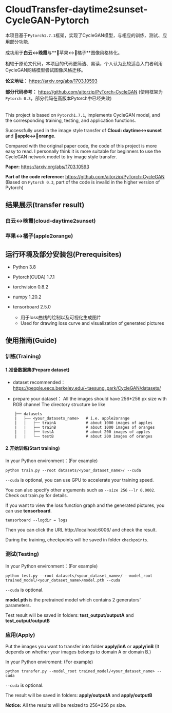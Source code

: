 # CloudTransfer-daytime2sunset-CycleGAN-Pytorch

本项目基于`Pytorch1.7.1`框架，实现了CycleGAN模型，与相应的训练、测试、应用部分功能.  

成功用于**白云<->晚霞**与**🍎苹果<->🍊橘子**图像风格转化。  
  
相较于原论文代码，本项目的代码更简洁、易读，个人认为比较适合入门者利用CycleGAN网络模型尝试图像风格迁移。  

**论文地址：** https://arxiv.org/abs/1703.10593  
  
**部分代码参考：** https://github.com/aitorzip/PyTorch-CycleGAN  (使用框架为`Pytorch 0.3`，部分代码在高版本Pytorch中已经失效)
<br/><br/><br/>
This project is based on `Pytorch1.7.1`, implements CycleGAN model, and the corresponding training, testing, and application functions.  
  
Successfully used in the image style transfer of **Cloud: daytime<->sunset** and **🍎apple<->🍊orange**.  

Compared with the original paper code, the code of this project is more easy to read. I personally think it is more suitable for beginners to use the CycleGAN network model to try image style transfer.

**Paper:** https://arxiv.org/abs/1703.10593  

**Part of the code reference:** https://github.com/aitorzip/PyTorch-CycleGAN    
(Based on `Pytorch 0.3`, part of the code is invalid in the higher version of Pytorch)  

## 结果展示(transfer result)

### 白云<->晚霞(cloud-daytime2sunset)

### 苹果<->橘子(apple2orange)

## 运行环境及部分安装包(Prerequisites)

* Python 3.8
* Pytorch(CUDA) 1.7.1
* torchvision 0.8.2
* numpy 1.20.2

* tensorboard 2.5.0 
  * 用于loss曲线的绘制以及可视化生成图片
  * Used for drawing loss curve and visualization of generated pictures

## 使用指南(Guide)

### 训练(Training)

#### 1.准备数据集(Prepare dataset)

* dataset recommended：https://people.eecs.berkeley.edu/~taesung_park/CycleGAN/datasets/

* prepare your dataset：
  All the images should have 256\*256 px size with RGB channel
  The directory structure be like
  
```
    ├── datasets                   
    |   ├── <your_datasets_name>   # i.e. apple2orange         
    |   |   ├── trainA             # about 1000 images of apples
    |   |   ├── trainB             # about 1000 images of oranges
    |   |   ├── testA              # about 200 images of apples
    |   |   └── testB              # about 200 images of oranges
```

#### 2.开始训练(Start training)

In your Python environment：(For example)
```
python train.py --root datasets/<your_dataset_name>/ --cuda
```
    
`--cuda` is optional, you can use GPU to accelerate your training speed.   
    
You can also specify other arguments such as `--size 256` `--lr 0.0002`. Check out train.py for details.  
    
If you want to view the loss function graph and the generated pictures, you can use **tensorboard**.
```
tensorboard --logdir = logs
```
Then you can click the URL http://localhost:6006/ and check the result.   
    
During the training, checkpoints will be saved in folder `checkpoints`.

### 测试(Testing)

In your Python environment：(For example)
```
python test.py --root datasets/<your_dataset_name>/ --model_root trained_model/<your_dataset_name>/model.pth --cuda
```
`--cuda` is optional. 

**model.pth** is the pretrained model which contains 2 generators' parameters.  

Test result will be saved in folders: **test_output/outputA** and **test_output/outputB**

### 应用(Apply)

Put the images you want to transfer into folder **apply/inA** or **apply/inB** (It depends on whether your images belongs to domain A or domain B.)  

In your Python enviroment: (For example)

```
python transfer.py --model_root trained_model/<your_dataset_name> --cuda
```

`--cuda` is optional.  

The result will be saved in folders: **apply/outputA** and **apply/outputB**  

**Notice:** All the results will be resized to 256\*256 px size. 





















